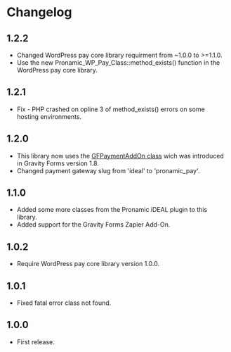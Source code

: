 # Changelog

## 1.2.2
*	Changed WordPress pay core library requirment from ~1.0.0 to >=1.1.0.
*	Use the new Pronamic_WP_Pay_Class::method_exists() function in the WordPress pay core library.

## 1.2.1
*	Fix - PHP crashed on opline 3 of method_exists() errors on some hosting environments.

## 1.2.0
*	This library now uses the [GFPaymentAddOn class](https://github.com/gravityforms/gravityforms/blob/1.8/includes/addon/class-gf-payment-addon.php) wich was introduced in Gravity Forms version 1.8.
*	Changed payment gateway slug from 'ideal' to 'pronamic_pay'.

## 1.1.0
*	Added some more classes from the Pronamic iDEAL plugin to this library.
*	Added support for the Gravity Forms Zapier Add-On.

## 1.0.2
*	Require WordPress pay core library version 1.0.0.

## 1.0.1
*	Fixed fatal error class not found.

## 1.0.0
*	First release.
